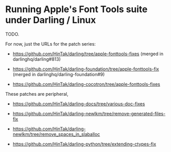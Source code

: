 # Running Apple's Font Tools suite under Darling / Linux

TODO.

For now, just the URLs for the patch series:

- https://github.com/HinTak/darling/tree/apple-fonttools-fixes (merged in darlinghq/darling#813)

- https://github.com/HinTak/darling-foundation/tree/apple-fonttools-fix (merged in darlinghq/darling-foundation#9)

- https://github.com/HinTak/darling-cocotron/tree/apple-fonttools-fixes

These patches are peripheral, 

- https://github.com/HinTak/darling-docs/tree/various-doc-fixes

- https://github.com/HinTak/darling-newlkm/tree/remove-generated-files-fix

- https://github.com/HinTak/darling-newlkm/tree/remove_spaces_in_slaballoc

- https://github.com/HinTak/darling-python/tree/extending-ctypes-fix
